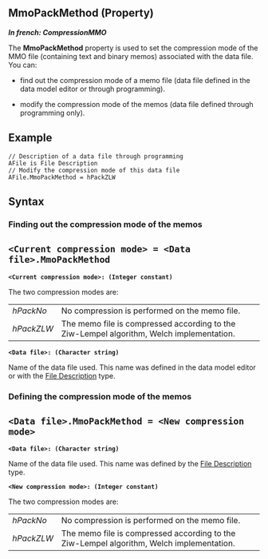 
## MmoPackMethod (Property)

***In french: CompressionMMO***
	



<a name="XUse"></a>
<a name="Use"></a>
<a name="description"></a>
The **MmoPackMethod** property is used to set the compression mode of the MMO file (containing text and binary memos) associated with the data file. You can:

- find out the compression mode of a memo file (data file defined in the data model editor or through programming).

- modify the compression mode of the memos (data file defined through programming only).







<a name="Example1"></a>
<a name="sample_code"></a>

## Example


```wl
// Description of a data file through programming
AFile is File Description
// Modify the compression mode of this data file
AFile.MmoPackMethod = hPackZLW
```

<a name="XSYNTAX"></a>
<a name="SYNTAX1"></a>

## Syntax

### Finding out the compression mode of the memos

`<Current compression mode> = <Data file>.MmoPackMethod`
---

**`<Current compression mode>: (Integer constant)`**

The two compression modes are:


|   |   |
| --- | --- |
| *hPackNo* | No compression is performed on the memo file. |
| *hPackZLW* | The memo file is compressed according to the Ziw-Lempel algorithm, Welch implementation. |



**`<Data file>: (Character string)`**

Name of the data file used. This name was defined in the data model editor or with the [File Description](../WDLang4/1514065.md) type.  


<a name="SYNTAX2"></a>

### Defining the compression mode of the memos

`<Data file>.MmoPackMethod = <New compression mode>`
---

**`<Data file>: (Character string)`**

Name of the data file used. This name was defined by the [File Description](../WDLang4/1514065.md) type.

**`<New compression mode>: (Integer constant)`**

The two compression modes are:


|   |   |
| --- | --- |
| *hPackNo* | No compression is performed on the memo file. |
| *hPackZLW* | The memo file is compressed according to the Ziw-Lempel algorithm, Welch implementation. |






